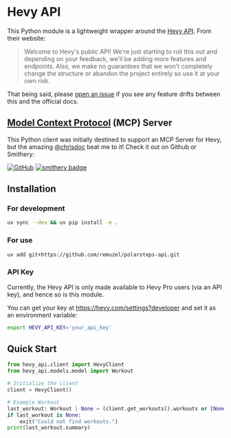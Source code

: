 # Hevy API
This Python module is a lightweight wrapper around the [Hevy API](https://api.hevyapp.com/docs). From their website:
>   Welcome to Hevy's public API! We're just starting to roll this out and depending on your feedback, we'll be adding more features and endpoints. Also, we make no guarantees that we won't completely change the structure or abandon the project entirely so use it at your own risk.

That being said, please [open an issue](https://github.com/remuzel/hevy-api/issues/new) if you see any feature drifts between this and the official docs.

## [Model Context Protocol](https://modelcontextprotocol.io/) (MCP) Server

This Python client was initially destined to support an MCP Server for Hevy, but the amazing [@chrisdoc](https://github.com/chrisdoc) beat me to it! Check it out on Github or Smithery:

[![GitHub](https://img.shields.io/badge/GitHub-hevy--mcp-blue?logo=github)](https://github.com/chrisdoc/hevy-mcp) [![smithery badge](https://smithery.ai/badge/@chrisdoc/hevy-mcp)](https://smithery.ai/server/@chrisdoc/hevy-mcp)

## Installation

### For development
```bash
uv sync --dev && uv pip install -e .
```

### For use
```bash
uv add git+https://github.com/remuzel/polarsteps-api.git
```

### API Key

Currently, the Hevy API is only made available to Hevy Pro users (via an API key), and hence so is this module.

You can get your key at https://hevy.com/settings?developer and set it as an environment variable:
```bash
export HEVY_API_KEY='your_api_key'
```

## Quick Start
```python
from hevy_api.client import HevyClient
from hevy_api.models.model import Workout

# Initialize the client
client = HevyClient()

# Example Workout
last_workout: Workout | None = (client.get_workouts().workouts or [None])[-1]
if last_workout is None:
    exit("Could not find workouts.")
print(last_workout.summary)
```
